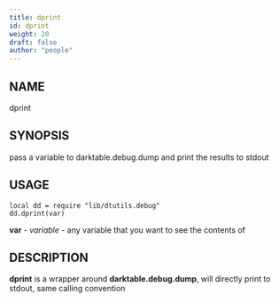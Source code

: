 ```yaml
---
title: dprint
id: dprint
weight: 20
draft: false
author: "people"
---
```


## NAME

dprint

## SYNOPSIS

pass a variable to darktable.debug.dump and print the results to stdout

## USAGE
```
local dd = require "lib/dtutils.debug"
dd.dprint(var)
```
**var** - _variable_ - any variable that you want to see the contents of

## DESCRIPTION

**dprint** is a wrapper around **darktable.debug.dump**, will directly print to stdout,
same calling convention
